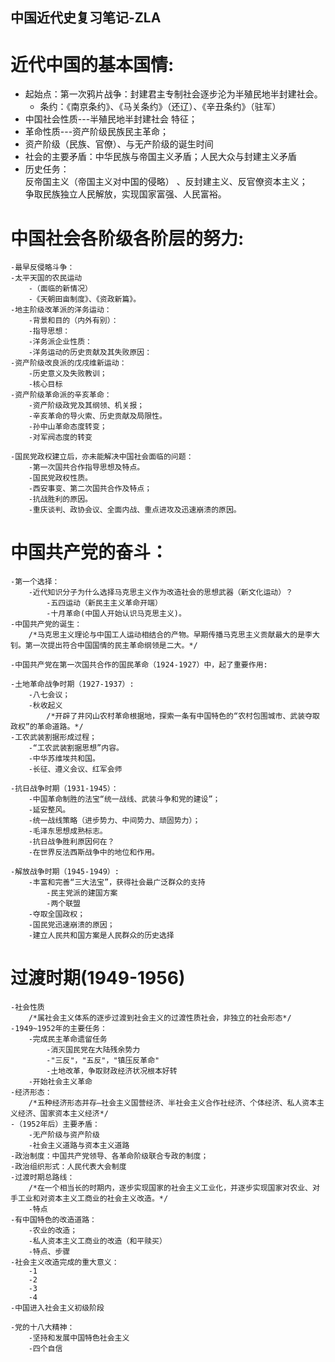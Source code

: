## 中国近代史复习笔记-ZLA
# 近代中国的基本国情:
- 起始点：第一次鸦片战争：封建君主专制社会逐步沦为半殖民地半封建社会。
    - 条约：《南京条约》、《马关条约》（还辽）、《辛丑条约》（驻军）
- 中国社会性质---半殖民地半封建社会
    特征；
- 革命性质---资产阶级民族民主革命；
- 资产阶级（民族、官僚）、与无产阶级的诞生时间
- 社会的主要矛盾：中华民族与帝国主义矛盾；人民大众与封建主义矛盾
- 历史任务：  
    反帝国主义（帝国主义对中国的侵略） 、反封建主义、反官僚资本主义；  
    争取民族独立人民解放，实现国家富强、人民富裕。

# 中国社会各阶级各阶层的努力:
    -最早反侵略斗争：
    -太平天国的农民运动
        -（面临的新情况）
        -《天朝田亩制度》、《资政新篇》。
    -地主阶级改革派的洋务运动：
        -背景和目的（内外有别）：
        -指导思想：
        -洋务派企业性质：
        -洋务运动的历史贡献及其失败原因：
    -资产阶级改良派的戊戌维新运动：
        -历史意义及失败教训；
        -核心目标
    -资产阶级革命派的辛亥革命：
        -资产阶级政党及其纲领、机关报；
        -辛亥革命的导火索、历史贡献及局限性。
        -孙中山革命态度转变；
        -对军阀态度的转变

    -国民党政权建立后，亦未能解决中国社会面临的问题：
        -第一次国共合作指导思想及特点。
        -国民党政权性质。
        -西安事变、第二次国共合作及特点；
        -抗战胜利的原因。
        -重庆谈判、政协会议、全面内战、重点进攻及迅速崩溃的原因。
    
# 中国共产党的奋斗：
    -第一个选择：
        -近代知识分子为什么选择马克思主义作为改造社会的思想武器（新文化运动）？
            -五四运动（新民主主义革命开端）
            -十月革命(中国人开始认识马克思主义)。
    -中国共产党的诞生：
        /*马克思主义理论与中国工人运动相结合的产物。早期传播马克思主义贡献最大的是李大钊。第一次提出符合中国国情的民主革命纲领是二大。*/

    -中国共产党在第一次国共合作的国民革命（1924-1927）中，起了重要作用:

    -土地革命战争时期（1927-1937）:
        -八七会议；
        -秋收起义
            /*开辟了井冈山农村革命根据地，探索一条有中国特色的“农村包围城市、武装夺取政权”的革命道路。*/
    -工农武装割据形成过程；
        -“工农武装割据思想”内容。
        -中华苏维埃共和国。
        -长征、遵义会议、红军会师

    -抗日战争时期（1931-1945）：
        -中国革命制胜的法宝“统一战线、武装斗争和党的建设”；
        -延安整风。
        -统一战线策略（进步势力、中间势力、顽固势力）；
        -毛泽东思想成熟标志。
        -抗日战争胜利原因何在？
        -在世界反法西斯战争中的地位和作用。

    -解放战争时期（1945-1949）:
        -丰富和完善“三大法宝”，获得社会最广泛群众的支持
            -民主党派的建国方案
            -两个联盟
        -夺取全国政权；
        -国民党迅速崩溃的原因；
        -建立人民共和国方案是人民群众的历史选择

# 过渡时期(1949-1956)
    -社会性质
        /*属社会主义体系的逐步过渡到社会主义的过渡性质社会，非独立的社会形态*/
    -1949~1952年的主要任务：
        -完成民主革命遗留任务
            -消灭国民党在大陆残余势力
            -"三反"，"五反"，"镇压反革命"
            -土地改革，争取财政经济状况根本好转
        -开始社会主义革命
    -经济形态：
        /*五种经济形态并存—社会主义国营经济、半社会主义合作社经济、个体经济、私人资本主义经济、国家资本主义经济*/
    -（1952年后）主要矛盾：
        -无产阶级与资产阶级
        -社会主义道路与资本主义道路
    -政治制度：中国共产党领导、各革命阶级联合专政的制度；
    -政治组织形式：人民代表大会制度
    -过渡时期总路线：
        /*在一个相当长的时期内，逐步实现国家的社会主义工业化，并逐步实现国家对农业、对手工业和对资本主义工商业的社会主义改造。*/ 
        -特点
    -有中国特色的改造道路：
        -农业的改造；
        -私人资本主义工商业的改造（和平赎买）
        -特点、步骤
    -社会主义改造完成的重大意义：
        -1
        -2
        -3
        -4
    -中国进入社会主义初级阶段

    -党的十八大精神：
        -坚持和发展中国特色社会主义
        -四个自信
